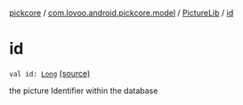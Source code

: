 [pickcore](../../index.md) / [com.lovoo.android.pickcore.model](../index.md) / [PictureLib](index.md) / [id](./id.md)

# id

`val id: `[`Long`](https://kotlinlang.org/api/latest/jvm/stdlib/kotlin/-long/index.html) [(source)](https://github.com/lovoo/android-pickpic/blob/master/pickcore/src/main/kotlin/com/lovoo/android/pickcore/model/PictureLib.kt#L11)

the picture Identifier within the database

